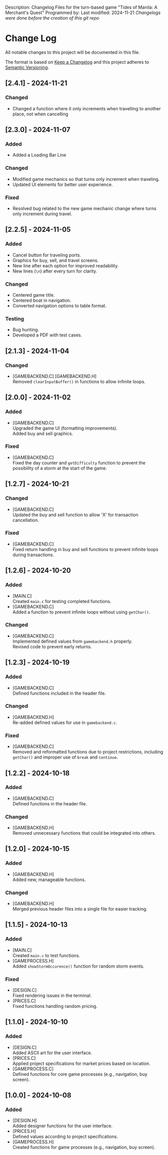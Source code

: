 Description:  Changelog Files for the turn-based game "Tides of Manila: A Merchant's Quest" 
Programmed by: <Neil Jr. L. Gutang>
Last modified: 2024-11-21
*Changelogs were done before the creation of this git repo*

# Change Log
All notable changes to this project will be documented in this file.

The format is based on [Keep a Changelog](http://keepachangelog.com/)
and this project adheres to [Semantic Versioning](http://semver.org/).

## [2.4.1] - 2024-11-21
### Changed
- Changed a function where it only increments when travelling to another place, not when cancelling

## [2.3.0] - 2024-11-07

### Added
- Added a Loading Bar Line

### Changed
- Modified game mechanics so that turns only increment when traveling.
- Updated UI elements for better user experience.

### Fixed
- Resolved bug related to the new game mechanic change where turns only increment during travel. 


## [2.2.5] - 2024-11-05

### Added
- Cancel button for traveling ports.
- Graphics for buy, sell, and travel screens.
- New line after each option for improved readability.
- New lines (`\n`) after every turn for clarity.

### Changed
- Centered game title.
- Centered boat in navigation.
- Converted navigation options to table format.

### Testing
- Bug hunting.
- Developed a PDF with test cases.

## [2.1.3] - 2024-11-04

### Changed
- [GAMEBACKEND.C] [GAMEBACKEND.H]  
  Removed `clearInputBuffer()` in functions to allow infinite loops.

## [2.0.0] - 2024-11-02

### Added
- [GAMEBACKEND.C]  
  Upgraded the game UI (formatting improvements).  
  Added buy and sell graphics.

### Fixed
- [GAMEBACKEND.C]  
  Fixed the day counter and `getDifficulty` function to prevent the possibility of a storm at the start of the game.

## [1.2.7] - 2024-10-21

### Changed
- [GAMEBACKEND.C]  
  Updated the buy and sell function to allow 'X' for transaction cancellation.

### Fixed
- [GAMEBACKEND.C]  
  Fixed return handling in buy and sell functions to prevent infinite loops during transactions.

## [1.2.6] - 2024-10-20

### Added
- [MAIN.C]  
  Created `main.c` for testing completed functions.
- [GAMEBACKEND.C]  
  Added a function to prevent infinite loops without using `getChar()`.

### Changed
- [GAMEBACKEND.C]  
  Implemented defined values from `gamebackend.h` properly.  
  Revised code to prevent early returns.

## [1.2.3] - 2024-10-19

### Added
- [GAMEBACKEND.C]  
  Defined functions included in the header file.

### Changed
- [GAMEBACKEND.H]  
  Re-added defined values for use in `gamebackend.c`.

### Fixed
- [GAMEBACKEND.C]  
  Removed and reformatted functions due to project restrictions, including `getChar()` and improper use of `break` and `continue`.

## [1.2.2] - 2024-10-18

### Added
- [GAMEBACKEND.C]  
  Defined functions in the header file.

### Changed
- [GAMEBACKEND.H]  
  Removed unnecessary functions that could be integrated into others.

## [1.2.0] - 2024-10-15

### Added
- [GAMEBACKEND.H]  
  Added new, manageable functions.

### Changed
- [GAMEBACKEND.H]  
  Merged previous header files into a single file for easier tracking.

## [1.1.5] - 2024-10-13

### Added
- [MAIN.C]  
  Created `main.c` to test functions.
- [GAMEPROCESS.H]  
  Added `showStormOccurence()` function for random storm events.

### Fixed
- [DESIGN.C]  
  Fixed rendering issues in the terminal.
- [PRICES.C]  
  Fixed functions handling random pricing.

## [1.1.0] - 2024-10-10

### Added
- [DESIGN.C]  
  Added ASCII art for the user interface.
- [PRICES.C]  
  Applied project specifications for market prices based on location.
- [GAMEPROCESS.C]  
  Defined functions for core game processes (e.g., navigation, buy screen).

## [1.0.0] - 2024-10-08

### Added
- [DESIGN.H]  
  Added designer functions for the user interface.
- [PRICES.H]  
  Defined values according to project specifications.
- [GAMEPROCESS.H]  
  Created functions for game processes (e.g., navigation, buy screen).

 
